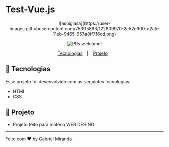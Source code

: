 # Test-Vue.js


<p align="center">
 ![asuigiasa](https://user-images.githubusercontent.com/75395893/122809970-2c52e900-d2a5-11eb-9465-957a8ff716cd.png)
</p>


<p align="center">
 <img src="https://img.shields.io/static/v1?label=PRs&message=welcome&color=49AA26&labelColor=000000" alt="PRs welcome!" />
</p>

<p align="center">
  <a href="#-tecnologias">Tecnologias</a>&nbsp;&nbsp;&nbsp;|&nbsp;&nbsp;&nbsp;
  <a href="#-projeto">Projeto</a>&nbsp;&nbsp;&nbsp;
</p>

## 🚀 Tecnologias
Esse projeto foi desenvolvido com as seguintes tecnologias:

- HTMl
- CSS

## 🚀 Projeto

- Projeto feito para materia WEB DESING
---


Feito com ♥ by Gabriel Miranda